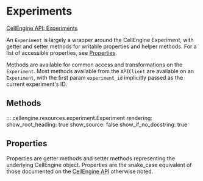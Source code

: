 # Experiments

[CellEngine API: Experiments](https://docs.cellengine.com/api/#experiments)

An `Experiment` is largely a wrapper around the CellEngine Experiment, with
getter and setter methods for writable properties and helper methods. For a
list of accessible properties, see [Properties](#properties).

Methods are available for common access and transformations on the `Experiment`.
Most methods available from the `APIClient` are available on an `Experiment`,
with the first param `experiment_id` implicitly passed as the current
experiment's ID.

## Methods

::: cellengine.resources.experiment.Experiment
    rendering:
      show_root_heading: true
      show_source: false
      show_if_no_docstring: true

## Properties
Properties are getter methods and setter methods representing the underlying
CellEngine object. Properties are the snake_case equivalent of those documented on the
[CellEngine API](https://docs.cellengine.com/api/#experiments)
otherwise noted.

